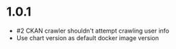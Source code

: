 # 1.0.1

-   #2 CKAN crawler shouldn't attempt crawling user info
-   Use chart version as default docker image version
